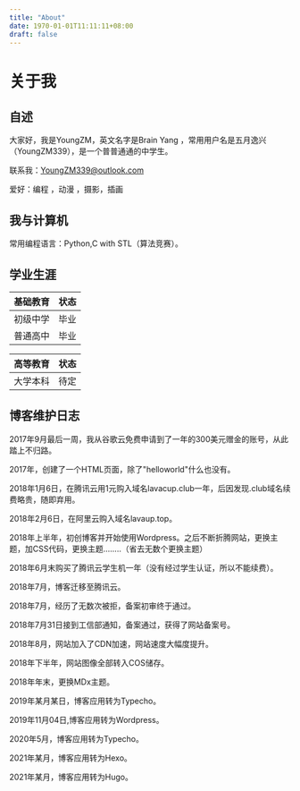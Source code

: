 ```yaml
---
title: "About"
date: 1970-01-01T11:11:11+08:00
draft: false
---
```


# 关于我

## 自述

大家好，我是YoungZM，英文名字是Brain Yang ，常用用户名是五月逸兴（YoungZM339），是一个普普通通的中学生。

联系我：<a href="mailto:YoungZM339@outlook.com">YoungZM339@outlook.com</a>

爱好：编程 ，动漫 ，摄影，插画

## 我与计算机

常用编程语言：Python,C with STL（算法竞赛）。

## 学业生涯

| 基础教育 | 状态 |
| -------- | ---- |
| 初级中学 | 毕业 |
| 普通高中 | 毕业 |

| 高等教育 | 状态 |
| -------- | ---- |
| 大学本科 | 待定 |

## 博客维护日志

2017年9月最后一周，我从谷歌云免费申请到了一年的300美元赠金的账号，从此踏上不归路。


2017年，创建了一个HTML页面，除了"helloworld"什么也没有。


2018年1月6日，在腾讯云用1元购入域名lavacup.club一年，后因发现.club域名续费略贵，随即弃用。


2018年2月6日，在阿里云购入域名lavaup.top。

2018年上半年，初创博客并开始使用Wordpress。之后不断折腾网站，更换主题，加CSS代码，更换主题........（省去无数个更换主题）


2018年6月末购买了腾讯云学生机一年（没有经过学生认证，所以不能续费）。


2018年7月，博客迁移至腾讯云。


2018年7月，经历了无数次被拒，备案初审终于通过。


2018年7月31日接到工信部通知，备案通过，获得了网站备案号。


2018年8月，网站加入了CDN加速，网站速度大幅度提升。


2018年下半年，网站图像全部转入COS储存。


2018年年末，更换MDx主题。


2019年某月某日，博客应用转为Typecho。


2019年11月04日,博客应用转为Wordpress。


2020年5月，博客应用转为Typecho。


2021年某月，博客应用转为Hexo。


2021年某月，博客应用转为Hugo。